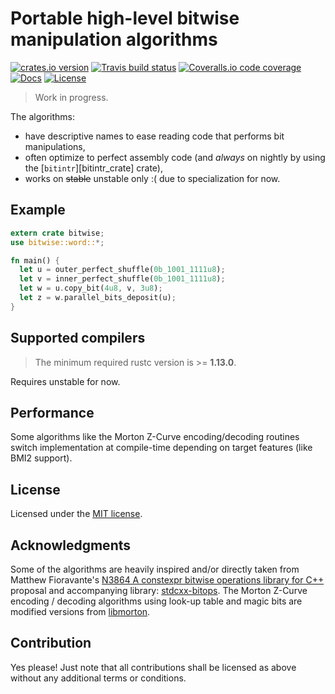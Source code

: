 # Portable high-level bitwise manipulation algorithms

[![crates.io version][crate-shield]][crate] [![Travis build status][travis-shield]][travis] [![Coveralls.io code coverage][coveralls-shield]][coveralls] [![Docs][docs-shield]][docs] [![License][license-shield]][license]

> Work in progress.

The algorithms:

- have descriptive names to ease reading code that performs bit manipulations,
- often optimize to perfect assembly code (and _always_ on nightly by using
  the [`bitintr`][bitintr_crate] crate),
- works on ~~stable~~ unstable only :( due to specialization for now.

## Example

```rust
extern crate bitwise;
use bitwise::word::*;

fn main() {
  let u = outer_perfect_shuffle(0b_1001_1111u8);
  let v = inner_perfect_shuffle(0b_1001_1111u8);
  let w = u.copy_bit(4u8, v, 3u8);
  let z = w.parallel_bits_deposit(u);
}
```

## Supported compilers

> The minimum required rustc version is >= **1.13.0**.

Requires unstable for now.

## Performance

Some algorithms like the Morton Z-Curve encoding/decoding routines switch
implementation at compile-time depending on target features (like BMI2 support).

## License

Licensed under the [MIT license][license].

## Acknowledgments

Some of the algorithms are heavily inspired and/or directly taken from Matthew
Fioravante's [N3864 A constexpr bitwise operations library for C++][n3864_link]
proposal and accompanying library: [stdcxx-bitops][stdcxx_bitops_link]. The
Morton Z-Curve encoding / decoding algorithms using look-up table and magic bits
are modified versions from [libmorton][libmorton_link].

## Contribution

Yes please! Just note that all contributions shall be licensed as above without
any additional terms or conditions.

<!-- Links -->
[travis-shield]: https://img.shields.io/travis/gnzlbg/bitwise.svg?style=flat-square
[travis]: https://travis-ci.org/gnzlbg/bitwise
[coveralls-shield]: https://img.shields.io/coveralls/gnzlbg/bitwise.svg?style=flat-square
[coveralls]: https://coveralls.io/github/gnzlbg/bitwise
[docs-shield]: https://img.shields.io/badge/docs-online-blue.svg?style=flat-square
[docs]: https://gnzlbg.github.io/bitwise
[license-shield]: https://img.shields.io/github/license/mashape/apistatus.svg?style=flat-square
[license]: https://github.com/gnzlbg/bitwise/blob/master/license.md
[crate-shield]: https://img.shields.io/crates/v/bitwise.svg?style=flat-square
[crate]: https://crates.io/crates/bitwise
[bitintr_link]: https://github.com/gnzlbg/bitintr
[n3864_link]: http://www.open-std.org/jtc1/sc22/wg21/docs/papers/2014/n3864.html
[stdcxx_bitops_link]: https://github.com/fmatthew5876/stdcxx-bitops
[libmorton_link]: https://github.com/Forceflow/libmorton
